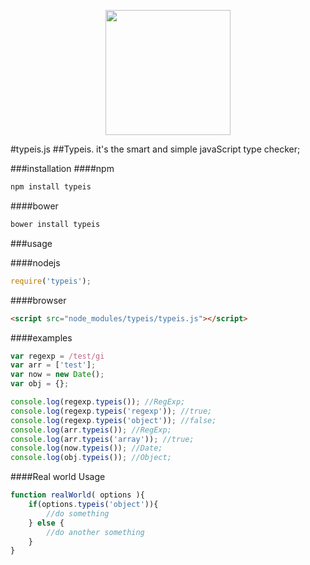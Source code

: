 <p align="center"><a href="https://typeis.github.io/" target="_blank"><img width="200"src="https://typeis.github.io/typeis.png"></a></p>

#typeis.js
##Typeis. it's the smart and simple javaScript type checker;

###installation
####npm
```javascript
npm install typeis
```
####bower
```javascript
bower install typeis
```
###usage

####nodejs
```javascript
require('typeis');
```
####browser
```html
<script src="node_modules/typeis/typeis.js"></script>
```
####examples
```javascript
var regexp = /test/gi
var arr = ['test'];
var now = new Date();
var obj = {};

console.log(regexp.typeis()); //RegExp;
console.log(regexp.typeis('regexp')); //true;
console.log(regexp.typeis('object')); //false;
console.log(arr.typeis()); //RegExp;
console.log(arr.typeis('array')); //true;
console.log(now.typeis()); //Date;
console.log(obj.typeis()); //Object;
```

####Real world Usage

```javascript 
function realWorld( options ){
    if(options.typeis('object')){
        //do something
    } else {
        //do another something
    }
}
```